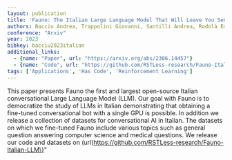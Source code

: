 ```yaml
---
layout: publication
title: 'Fauno: The Italian Large Language Model That Will Leave You Senza Parole!'
authors: Bacciu Andrea, Trappolini Giovanni, Santilli Andrea, Rodolà Emanuele, Silvestri Fabrizio
conference: "Arxiv"
year: 2023
bibkey: bacciu2023italian
additional_links:
  - {name: "Paper", url: "https://arxiv.org/abs/2306.14457"}
  - {name: "Code", url: "https://github.com/RSTLess-research/Fauno-Italian-LLM"}
tags: ['Applications', 'Has Code', 'Reinforcement Learning']
---
```

This paper presents Fauno the first and largest open-source Italian conversational Large Language Model (LLM). Our goal with Fauno is to democratize the study of LLMs in Italian demonstrating that obtaining a fine-tuned conversational bot with a single GPU is possible. In addition we release a collection of datasets for conversational AI in Italian. The datasets on which we fine-tuned Fauno include various topics such as general question answering computer science and medical questions. We release our code and datasets on (url)https://github.com/RSTLess-research/Fauno-Italian-LLM\}"
